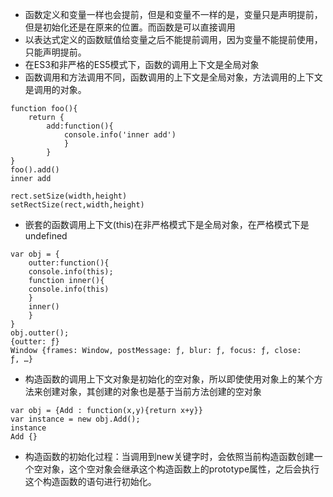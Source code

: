 - 函数定义和变量一样也会提前，但是和变量不一样的是，变量只是声明提前，但是初始化还是在原来的位置。而函数是可以直接调用
- 以表达式定义的函数赋值给变量之后不能提前调用，因为变量不能提前使用，只能声明提前。
- 在ES3和非严格的ES5模式下，函数的调用上下文是全局对象
- 函数调用和方法调用不同，函数调用的上下文是全局对象，方法调用的上下文是调用的对象。
```
function foo(){
	return {
		add:function(){
			console.info('inner add')
			}
		}
}
foo().add()
inner add
```

```
rect.setSize(width,height)
setRectSize(rect,width,height)
```

- 嵌套的函数调用上下文(this)在非严格模式下是全局对象，在严格模式下是undefined
```
var obj = {
	outter:function(){
	console.info(this); 
	function inner(){
	console.info(this)
	} 
	inner()
	}
}
obj.outter();
{outter: ƒ}
Window {frames: Window, postMessage: ƒ, blur: ƒ, focus: ƒ, close: ƒ, …}
```

- 构造函数的调用上下文对象是初始化的空对象，所以即使使用对象上的某个方法来创建对象，其创建的对象也是基于当前方法创建的空对象
```
var obj = {Add : function(x,y){return x+y}}
var instance = new obj.Add();
instance
Add {}
```

- 构造函数的初始化过程：当调用到new关键字时，会依照当前构造函数创建一个空对象，这个空对象会继承这个构造函数上的prototype属性，之后会执行这个构造函数的语句进行初始化。